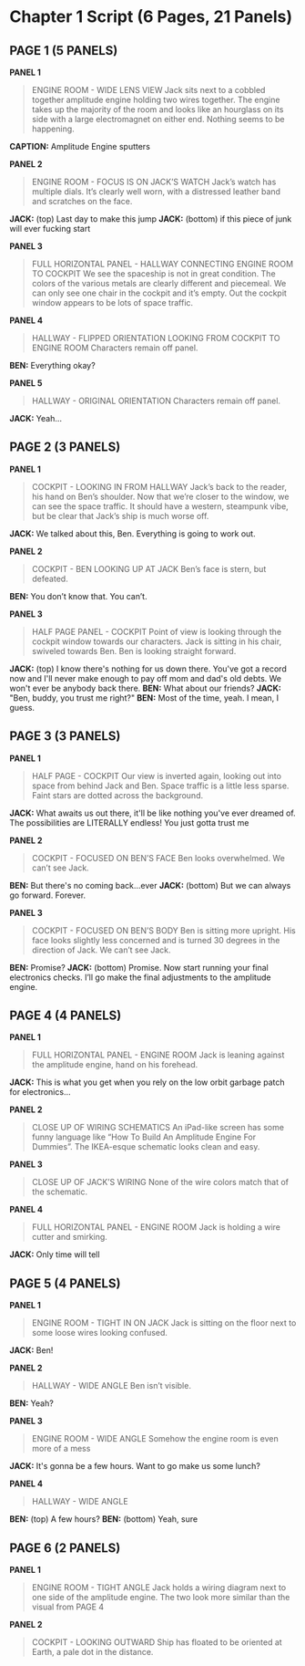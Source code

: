 # Chapter 1 Script (6 Pages, 21 Panels)

## PAGE 1 (5 PANELS)

**PANEL 1**
> ENGINE ROOM - WIDE LENS VIEW
> Jack sits next to a cobbled together amplitude engine holding two wires together. The engine takes up the majority of the room and looks like an hourglass on its side with a large electromagnet on either end. Nothing seems to be happening.

**CAPTION:** Amplitude Engine sputters

**PANEL 2**
> ENGINE ROOM - FOCUS IS ON JACK’S WATCH
> Jack’s watch has multiple dials. It’s clearly well worn, with a distressed leather band and scratches on the face.

**JACK:** (top) Last day to make this jump
**JACK:** (bottom) if this piece of junk will ever fucking start

**PANEL 3**
> FULL HORIZONTAL PANEL - HALLWAY CONNECTING ENGINE ROOM TO COCKPIT
> We see the spaceship is not in great condition. The colors of the various metals are clearly different and piecemeal. We can only see one chair in the cockpit and it’s empty. Out the cockpit window appears to be lots of space traffic.

**PANEL 4**
> HALLWAY - FLIPPED ORIENTATION LOOKING FROM COCKPIT TO ENGINE ROOM
> Characters remain off panel.

**BEN:** Everything okay?

**PANEL 5**
> HALLWAY - ORIGINAL ORIENTATION
> Characters remain off panel.

**JACK:** Yeah…

## PAGE 2 (3 PANELS)

**PANEL 1**
> COCKPIT - LOOKING IN FROM HALLWAY
> Jack’s back to the reader, his hand on Ben’s shoulder. Now that we’re closer to the window, we can see the space traffic. It should have a western, steampunk vibe, but be clear that Jack’s ship is much worse off.

**JACK:** We talked about this, Ben. Everything is going to work out.

**PANEL 2**
> COCKPIT - BEN LOOKING UP AT JACK
> Ben’s face is stern, but defeated.

**BEN:** You don’t know that. You can’t.

**PANEL 3**
> HALF PAGE PANEL - COCKPIT
> Point of view is looking through the cockpit window towards our characters. Jack is sitting in his chair, swiveled towards Ben. Ben is looking straight forward.

**JACK:** (top) I know there's nothing for us down there. You've got a record now and I'll never make enough to pay off mom and dad's old debts. We won't ever be anybody back there.
**BEN:** What about our friends?
**JACK:** "Ben, buddy, you trust me right?"
**BEN:** Most of the time, yeah. I mean, I guess.

## PAGE 3 (3 PANELS)

**PANEL 1**
> HALF PAGE - COCKPIT
> Our view is inverted again, looking out into space from behind Jack and Ben. Space traffic is a little less sparse. Faint stars are dotted across the background.

**JACK:** What awaits us out there, it'll be like nothing you've ever dreamed of. The possibilities are LITERALLY endless! You just gotta trust me

**PANEL 2**
> COCKPIT - FOCUSED ON BEN’S FACE
> Ben looks overwhelmed. We can’t see Jack.

**BEN:** But there's no coming back…ever
**JACK:** (bottom) But we can always go forward. Forever.

**PANEL 3**
> COCKPIT - FOCUSED ON BEN’S BODY
> Ben is sitting more upright. His face looks slightly less concerned and is turned 30 degrees in the direction of Jack. We can’t see Jack.

**BEN:** Promise?
**JACK:** (bottom) Promise. Now start running your final electronics checks. I’ll go make the final adjustments to the amplitude engine.

## PAGE 4 (4 PANELS)

**PANEL 1**
> FULL HORIZONTAL PANEL - ENGINE ROOM
> Jack is leaning against the amplitude engine, hand on his forehead.

**JACK:** This is what you get when you rely on the low orbit garbage patch for electronics…

**PANEL 2**
> CLOSE UP OF WIRING SCHEMATICS
> An iPad-like screen has some funny language like “How To Build An Amplitude Engine For Dummies”. The IKEA-esque schematic looks clean and easy.

**PANEL 3**
> CLOSE UP OF JACK’S WIRING
> None of the wire colors match that of the schematic.

**PANEL 4**
> FULL HORIZONTAL PANEL - ENGINE ROOM
> Jack is holding a wire cutter and smirking.

**JACK:** Only time will tell

## PAGE 5 (4 PANELS)

**PANEL 1**
> ENGINE ROOM - TIGHT IN ON JACK
> Jack is sitting on the floor next to some loose wires looking confused.

**JACK:** Ben!

**PANEL 2**
> HALLWAY - WIDE ANGLE
> Ben isn’t visible.

**BEN:** Yeah?

**PANEL 3**
> ENGINE ROOM - WIDE ANGLE
> Somehow the engine room is even more of a mess

**JACK:** It's gonna be a few hours. Want to go make us some lunch?

**PANEL 4**
> HALLWAY - WIDE ANGLE

**BEN:** (top) A few hours?
**BEN:** (bottom) Yeah, sure

## PAGE 6 (2 PANELS)

**PANEL 1**
> ENGINE ROOM - TIGHT ANGLE
> Jack holds a wiring diagram next to one side of the amplitude engine. The two look more similar than the visual from PAGE 4

**PANEL 2**
> COCKPIT - LOOKING OUTWARD
> Ship has floated to be oriented at Earth, a pale dot in the distance.
